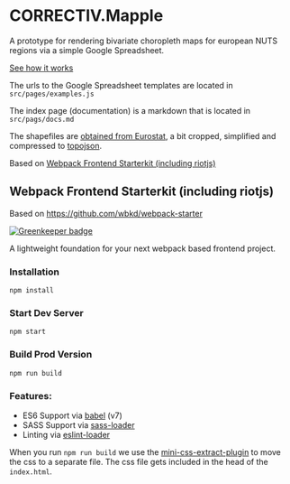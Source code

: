 # CORRECTIV.Mapple

A prototype for rendering bivariate choropleth maps for european NUTS regions
via a simple Google Spreadsheet.

[See how it works](https://correctiv.github.io/mapple/)

The urls to the Google Spreadsheet templates are located in `src/pages/examples.js`

The index page (documentation) is a markdown that is located in `src/pags/docs.md`

The shapefiles are [obtained from Eurostat](https://ec.europa.eu/eurostat/web/gisco/geodata/reference-data/administrative-units-statistical-units/nuts),
a bit cropped, simplified and compressed to [topojson](https://github.com/topojson/topojson).

Based on [Webpack Frontend Starterkit (including riotjs)](https://github.com/simonwoerpel/webpack-es6-riotjs-startkit)

## Webpack Frontend Starterkit (including riotjs)

Based on https://github.com/wbkd/webpack-starter

[![Greenkeeper badge](https://badges.greenkeeper.io/wbkd/webpack-starter.svg)](https://greenkeeper.io/)

A lightweight foundation for your next webpack based frontend project.


### Installation

```
npm install
```

### Start Dev Server

```
npm start
```

### Build Prod Version

```
npm run build
```

### Features:

* ES6 Support via [babel](https://babeljs.io/) (v7)
* SASS Support via [sass-loader](https://github.com/jtangelder/sass-loader)
* Linting via [eslint-loader](https://github.com/MoOx/eslint-loader)

When you run `npm run build` we use the [mini-css-extract-plugin](https://github.com/webpack-contrib/mini-css-extract-plugin) to move the css to a separate file. The css file gets included in the head of the `index.html`.
